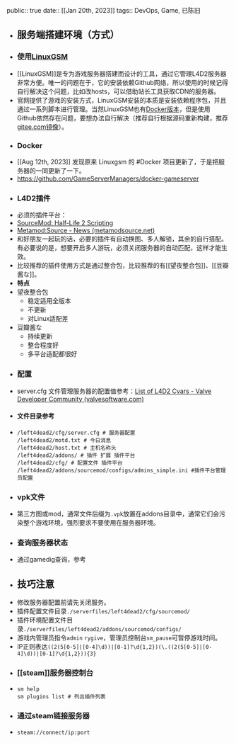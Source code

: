 public:: true
date:: [[Jan 20th, 2023]]
tags:: DevOps, Game, 已陈旧

- ## 服务端搭建环境（方式）
- ### 使用[LinuxGSM](https://linuxgsm.com/)
- [[LinuxGSM]]是专为游戏服务器搭建而设计的工具，通过它管理L4D2服务器非常方便。唯一的问题在于，它的安装依赖Github网络，所以使用的时候记得自行解决这个问题，比如改hosts，可以借助站长工具获取CDN的服务器。
- 官网提供了游戏的安装方式，LinuxGSM安装的本质是安装依赖程序包，并且通过一系列脚本进行管理。当然LinuxGSM也有[Docker版本](https://github.com/GameServerManagers/LinuxGSM-Docker)，但是使用Github依然存在问题，要想办法自行解决（推荐自行根据源码重新构建，推荐[gitee.com镜像](https://gitee.com/mirrors/LinuxGSM)）。
- ### Docker
- [[Aug 12th, 2023]] 发现原来 Linuxgsm 的 #Docker 项目更新了，于是把服务器的一同更新了一下。
- https://github.com/GameServerManagers/docker-gameserver
- ### L4D2插件
- 必须的插件平台：
- [SourceMod: Half-Life 2 Scripting](https://www.sourcemod.net/)
- [Metamod:Source - News (metamodsource.net)](http://www.metamodsource.net/)
- 和好朋友一起玩的话，必要的插件有自动换图、多人解锁，其余的自行搭配。有必要说的是，想要开启多人游玩，必须关闭服务器的自动匹配，这样才能生效。
- 比较推荐的插件使用方式是通过整合包，比较推荐的有[[望夜整合包]]、[[豆瓣酱な]]。
- **特点**
- 望夜整合包
	- 稳定适用全版本
	- 不更新
	- 对Linux适配差
- 豆瓣酱な
	- 持续更新
	- 整合程度好
	- 多平台适配都很好
- ### 配置
- server.cfg 文件管理服务器的配置值参考：[List of L4D2 Cvars - Valve Developer Community (valvesoftware.com)](https://developer.valvesoftware.com/wiki/List_of_L4D2_Cvars)
- #### 文件目录参考
- ```shell
  /left4dead2/cfg/server.cfg # 服务器配置
  /left4dead2/motd.txt # 今日消息
  /left4dead2/host.txt # 主机名称头
  /left4dead2/addons/ # 插件 扩展 插件平台
  /left4dead2/cfg/ # 配置文件 插件平台
  /left4dead2/addons/sourcemod/configs/admins_simple.ini #插件平台管理员配置
  ```
- ### vpk文件
- 第三方图或mod，通常文件后缀为`.vpk`放置在addons目录中，通常它们会污染整个游戏环境，强烈要求不要使用在服务器环境。
- ### 查询服务器状态
- 通过gamedig查询，参考
- ## 技巧注意
- 修改服务器配置前请先关闭服务。
- 插件配置文件目录`./serverfiles/left4dead2/cfg/sourcemod/`
- 插件环境配置文件目录`./serverfiles/left4dead2/addons/sourcemod/configs/`
- 游戏内管理员指令`admin` `rygive`，管理员控制台`sm_pause`可暂停游戏时间。
- IP正则表达`((2(5[0-5]|[0-4]\d))|[0-1]?\d{1,2})(\.((2(5[0-5]|[0-4]\d))|[0-1]?\d{1,2})){3}`
- ### [[steam]]服务器控制台
- ```shell
  sm help
  sm plugins list # 列出插件列表
  ```
- ### 通过steam链接服务器
- `steam://connect/ip:port`